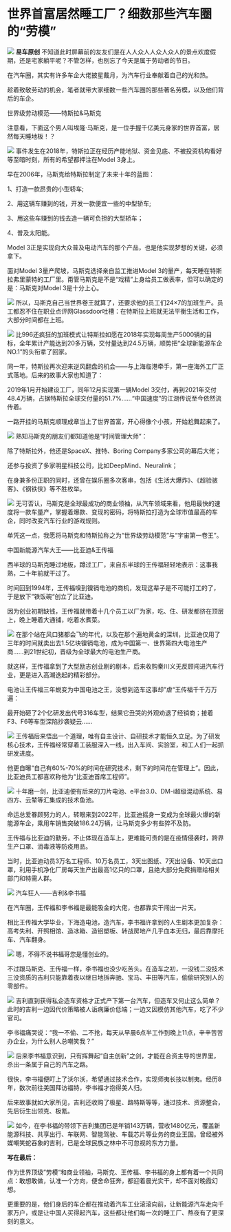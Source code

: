 # 世界首富居然睡工厂？细数那些汽车圈的“劳模”

![](https://inews.gtimg.com/om_bt/OzTChaXy1wTUNVbr0nS-rJpw5xqI18pn0AtDYhrCF7RVcAA/1000)
**易车原创** 不知道此时屏幕前的友友们是在人人众人人众人众人的景点欢度假期，还是宅家躺平呢？不管怎样，也别忘了今天是属于劳动者的节日。

在汽车圈，其实有许多车企大佬披星戴月，为汽车行业奉献着自己的光和热。

趁着致敬劳动的机会，笔者就带大家细数一些汽车圈的那些著名劳模，以及他们背后的车企。

世界级劳动模范——特斯拉&马斯克

注意看，下面这个男人叫埃隆·马斯克，是一位手握千亿美元身家的世界首富，居然每天睡地板！？

![](https://inews.gtimg.com/om_bt/Orzg15ayBLYHz1I1paf9T8wtcR79Tcpui9NmroAJNRh7wAA/1000)
事件发生在2018年，特斯拉正在经历产能地狱、资金见底、不被投资机构看好等至暗时刻，所有的希望都押注在Model 3身上。

早在2006年，马斯克给特斯拉制定了未来十年的蓝图：

1、打造一款昂贵的小型轿车;

2、用这辆车赚到的钱，开发一款便宜一些的中型轿车;

3、用这些车赚到的钱去造一辆可负担的大型轿车；

4、普及太阳能。

Model 3正是实现向大众普及电动汽车的那个产品，也是他实现梦想的关键，必须拿下。

面对Model 3量产爬坡，马斯克选择亲自监工推进Model
3的量产，每天睡在特斯拉弗里蒙特的工厂里。甭管马斯克是不是“戏精”上身给员工做表率，但可以确定的是：马斯克对Model 3是十分上心。

![](https://inews.gtimg.com/om_bt/OD-1VCVVXO1-lHzHVhVfgWyPYDGl61p4d2S7YbIzcIf5oAA/1000)
所以，马斯克自己当世界卷王就算了，还要求他的员工们24×7的加班生产。员工都忍不住在职业点评网Glassdoor吐槽：在特斯拉上班就无法平衡生活和工作，大部分时间都在上班。

![](https://inews.gtimg.com/om_bt/O-6e0JoiUE1yjmH5RoZZ4xkiUzI6LUWd-B9faopNWKHXoAA/1000)
比996还疯狂的加班模式让特斯拉如愿在2018年实现每周生产5000辆的目标，全年累计产能达到20多万辆，交付量达到24.5万辆，顺势把“全球新能源车企NO.1”的头衔拿了回家。

同一年，特斯拉再次迎来逆风翻盘的机会——与上海临港牵手，第一座海外工厂正式落地。后来的故事大家也知道了：

2019年1月开始建设工厂，同年12月实现第一辆Model
3交付，再到2021年交付48.4万辆，占据特斯拉全球交付量的51.7%……“中国速度”的江湖传说至今依然流传着。

一路开挂的马斯克顺理成章当上了世界首富，开心得像个小孩，开始尬舞起来了。

![](https://inews.gtimg.com/om_bt/Os8-5p8e9-ZDRsmCreLIDPwxCj6NxY7ApgkyJx5MXPIh0AA/1000)
熟知马斯克的朋友们都知道他是“时间管理大师”：

除了特斯拉外，他还是SpaceX、推特、Boring Company多家公司的幕后大佬；

还参与投资了多家明星科技公司，比如DeepMind、Neuralink；

在身兼多份正职的同时，还曾在娱乐圈多次客串，包括《生活大爆炸》、《超验骇客》、《钢铁侠》等不胜枚举。

![](https://inews.gtimg.com/om_bt/O9C7bwDES0FBF3VxQLXKnnBY46C9pMkY0bvK-3bLxWIuQAA/1000)
无可否认，马斯克是全球最成功的商业领袖，从汽车领域来看，他用最快的速度将一款车量产，掌握着爆款、变现的密码，将特斯拉打造为全球市值最高的车企，同时改变汽车行业的游戏规则。

单凭这一点，我愿将马斯克和特斯拉称之为“世界级劳动模范”与“宇宙第一卷王”。

中国新能源汽车大王——比亚迪&王传福

西半球的马斯克睡过地板，蹲过工厂，来自东半球的王传福轻轻地表示：这事我熟，二十年前就干过了。

时间回到1994年，王传福嗅到镍镉电池的商机，发现这辈子是不可能打工的了，于是放下”铁饭碗“创立了比亚迪。

因为创业初期缺钱，王传福就带着十几个员工以厂为家，吃、住、研发都挤在顶层上，晚上睡着大通铺，吃着水煮菜。

![](https://inews.gtimg.com/om_bt/OPH-6SOkHdKYH-IKAtiuXvq04cgbOBzbJ29KjkCDhmrvUAA/1000)
在那个站在风口猪都会飞的年代，以及在那个遍地黄金的深圳，比亚迪仅用了三年的时间就卖出去1.5亿块镍镉电池，成为中国第一、世界第四大电池生产商……到21世纪初，晋级为全球最大的电池生产商。

就这样，王传福拿到了大型励志创业剧的剧本，后来收购秦川义无反顾闯进汽车行业，更是进入高潮迭起的精彩部分。

电池让王传福三年蜕变为中国电池之王，没想到造车这事却”虐“王传福千千万万遍：

最开始砸了2个亿研发出代号316车型，结果它丑哭的外观劝退了经销商；接着F3、F6等车型深陷抄袭疑云……

![](https://inews.gtimg.com/om_bt/O7cIucV3kiWUMYEPr4_bqDi4n3Mk5X-pekwc_h50DWb7MAA/1000)
王传福后来悟出一个道理，唯有自主设计、自研技术才能恒久立足。为了研发核心技术，王传福经常穿着工装服深入一线，出入车间、实验室，和工人们一起抓研发进度。

他更自曝“自己有60%-70%的时间在研究技术，剩下的时间花在管理上”。因此，比亚迪员工都喜欢称他为“比亚迪首席工程师”。

![](https://inews.gtimg.com/om_bt/ObQaLkeanCbETldo7aahSbgPb6Um8fJOBNaV2ksIKQ4D4AA/1000)
十年磨一剑，比亚迪便有后来的刀片电池、e平台3.0、DM-i超级混动系统、易四方、云辇等汇集成的技术鱼池。

命运总爱眷顾努力的人，转眼来到2022年，比亚迪摇身一变成为全球最火爆的新能源车企，乘用车销售突破186.24万辆，让马斯克多少有些猝不及防。

王传福与比亚迪的勤劳，不止体现在造车上，更难能可贵的是在疫情侵袭时，跨界生产口罩、消毒液等防疫用品。

当时，比亚迪动员3万名工程师、10万名员工，3天出图纸、7天出设备、10天出口罩，利用手机净化厂房每天生产出最高1亿只的口罩，且绝大部分免费捐赠给相关部门和特需人群。

![](https://inews.gtimg.com/om_bt/OzP2R2pFA_or0fRF8vDC7WHuALXzHKryC5VPKVUx5InAwAA/1000)
汽车狂人——吉利&李书福

在汽车圈，王传福和李书福是最能吸金的大佬，也都靠实干闯出一片天。

相比王传福大学毕业，下海造电池，造汽车，李书福许拿到的人生剧本更加复杂：高考失利、开照相馆、造冰箱、造铝塑板、转战房地产几乎血本无归，最后靠摩托车、汽车翻身。

![](https://inews.gtimg.com/om_bt/OUsQH4f3kb3DiJtlJXTfLK7y5Cmt363nHtgzeSM7nNXKUAA/1000)
嗯，不得不说书福哥您是懂创业的。

不过跟马斯克、王传福一样，李书福也没少吃苦头。在造车之初，一没钱二没技术三没资质的吉利只能靠着夜以继日地拆奔驰、宝马、丰田等汽车，偷偷研究别人的零部件。

![](https://inews.gtimg.com/om_bt/O272NuGBeqZbMG2d3NyL1cToB0VWClhSe9Gm_SVQAky4EAA/1000)
吉利直到获得私企造车资格才正式产下第一台汽车，但造车又何止这么简单？此时的吉利一边因代价策略被人诟病廉价低端；一边又因模仿其他汽车，吃了不少官司。

李书福痛哭说：“我一不偷、二不抢，每天从早晨6点半工作到晚上11点，辛辛苦苦办企业，为什么别人总嘲笑我？”

![](https://inews.gtimg.com/om_bt/OC4C4p0GaahEiNksqWGy7vZUtH30Je3IorlxsakzW__doAA/1000)
后来李书福意识到，只有挥舞起“自主创新”之剑，才能在合资主导的世界里，杀出一条属于自己的汽车之路。

很快，李书福便盯上了沃尔沃，希望通过技术合作，实现师夷长技以制夷。经历8年，数次前往美国拜访福特，李书福才抱得美人归。

后来故事就如大家所见，吉利还收购了极星、路特斯等等，通过技术、资源整合，先后衍生出领克、极氪。

![](https://inews.gtimg.com/om_bt/OSw9OJUyPP0j1PpnRCIfg6mVDHj2qLE0QcpEooyz91rkgAA/1000)
如今，在李书福的带领下吉利集团已是年销143万辆，营收1480亿元，覆盖新能源科技、共享出行、车联网、智能驾驶、车载芯片等业务的商业王国。曾经被外媒嘲笑蛇吞象的吉利，已是全球民族之林中不可忽视的东方力量。

**写在最后：**

作为世界顶级”劳模“和商业领袖，马斯克、王传福、李书福的身上都有着一个共同点：敢想敢做，认准一个方向，便舍命狂奔，都迎着晨光实干，却不面对晚霞幻想。

更重要的是，他们身后的车企都在推动着汽车工业滚滚向前，让新能源汽车走向千家万户，或是让中国人买得起汽车，这些都让他们每一次的睡工厂、熬夜有了更深刻的意义。

